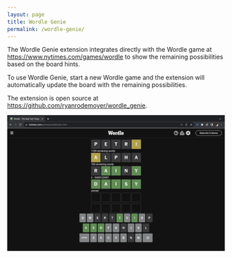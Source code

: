 ```yaml
---
layout: page
title: Wordle Genie
permalink: /wordle-genie/
---
```


The Wordle Genie extension integrates directly with the Wordle game at <a href="https://www.nytimes.com/games/wordle" target="_blank">https://www.nytimes.com/games/wordle</a> to show the remaining possibilities based on the board hints.

To use Wordle Genie, start a new Wordle game and the extension will automatically update the board with the remaining possibilities.

The extension is open source at <a href="https://github.com/ryanrodemoyer/wordle_genie" target="_blank">https://github.com/ryanrodemoyer/wordle_genie</a>.

<img src="/images/screenshot02.png" alt="the wordle genie extension showing possibilities" />
